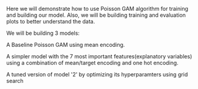 Here we will demonstrate how to use Poisson GAM algorithm for training and building our model. Also, we will be building training and evaluation plots to better understand the data.

We will be building 3 models:

A Baseline Poisson GAM using mean encoding.

A simpler model with the 7 most important features(explanatory variables) using a combination of mean/target encoding and one hot encoding.

A tuned version of model '2' by optimizing its hyperparamters using grid search
